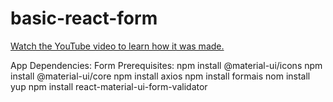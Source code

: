 # basic-react-form

[Watch the YouTube video to learn how it was made.](https://youtu.be/_Dq8QnQtx5Y)

App Dependencies:
Form Prerequisites:
npm install @material-ui/icons
npm install @material-ui/core
npm install  axios
npm install formais
nom install yup
npm install react-material-ui-form-validator
